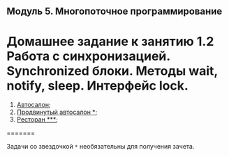 ## Модуль 5. Многопоточное программирование
# Домашнее задание к занятию 1.2 Работа с синхронизацией. Synchronized блоки. Методы wait, notify, sleep. Интерфейс lock.

1. [Автосалон](./src/task1/README.md);
2. [Продвинутый автосалон *](./src/task2/README.md);
2. [Ресторан ***](./src/task3/README.md);

=======

Задачи со звездочкой `*` необязательны для получения зачета.